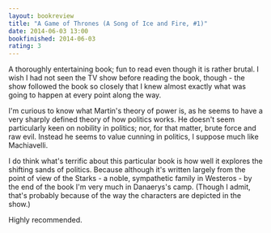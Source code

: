 ```yaml
---
layout: bookreview
title: "A Game of Thrones (A Song of Ice and Fire, #1)"
date: 2014-06-03 13:00
bookfinished: 2014-06-03
rating: 3
---
```


A thoroughly entertaining book; fun to read even though it is rather brutal.  I wish I had not seen the TV show before reading the book, though - the show followed the book so closely that I knew almost exactly what was going to happen at every point along the way.



I'm curious to know what Martin's theory of power is, as he seems to have a very sharply defined theory of how politics works.  He doesn't seem particularly keen on nobility in politics; nor, for that matter, brute force and raw evil.  Instead he seems to value cunning in politics, I suppose much like Machiavelli.



I do think what's terrific about this particular book is how well it explores the shifting sands of politics.  Because although it's written largely from the point of view of the Starks - a noble, sympathetic family in Westeros - by the end of the book I'm very much in Danaerys's camp.  (Though I admit, that's probably because of the way the characters are depicted in the show.)



Highly recommended.